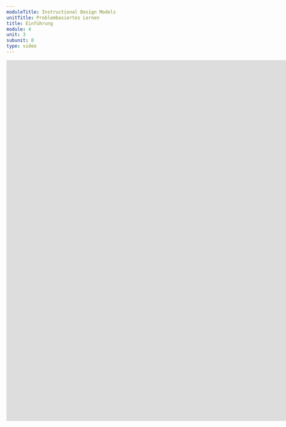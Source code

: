 ```yaml
---
moduleTitle: Instructional Design Models
unitTitle: Problembasiertes Lernen
title: Einführung
module: 4
unit: 3
subunit: 0
type: video
---
```



<iframe width="1922" height="945" src="https://www.youtube.com/embed/2UN8sFn1L-I?autoplay=1" frameborder="0" allow="accelerometer; autoplay; encrypted-media; gyroscope; picture-in-picture" allowfullscreen></iframe>



<!-- Probleme sind unvermeidbar, probleme sind lösbar, Lösungen schaffen neue Probleme. So bezeichnet David Deutsch den Zustand der Welt. Problembasiertes Lernen ist ähnlich den Goal-Based Scenarios, nur dass nicht ZIele, sondern Probleme in den Vordergrund gestellt werden. 

Wir sprechen von größeren Problemen. Content Knowledge 1, dann Problem solving skills in the context of the real world. Das ist motivierend. Das würde ich tun, wenn ich dort arbeiten würde. 

Die Idee stammt aus der Medizin. Das Medizincurrulucum ist häufig sehr weit entefernt vom Beruf des Artzes. Um Studierende besser auf diese Bedingungen vorzubereiten, kam man in den 80er Jahren darauf, statt den Vorlesungen problembasierte Lernumgebungen anzubieten. Manchee Universiäten in Holland stellten ihre ganze Ausbildung auf problembasierte Lernumgebungen um. 

Problem-basiertes Lernen ist quasi wie Krimidinner. 

Ein Problem wäre zum Beispiel folgendes. Ein Patient kommt in die Praxis und beklagt sich über Schmerzen im unteren Bauchbereich. Deine Aufgabe ist, herauszufinden, wodurch diese Symptome entstehen. Du bist aber nicht aleine mit dem Problem. Mit anderen Studierenden versuchts du über ein paar Tage alle Informationen zu sammeln und das Problem zu lösen. Begleitet werdet ihr von einem Tutor, der hilft euch aber nur unterstützend.  -->
